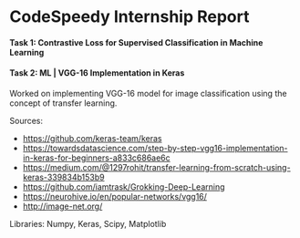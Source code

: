 # CodeSpeedy Internship Report

#### Task 1: Contrastive Loss for Supervised Classification in Machine Learning

#### Task 2: ML | VGG-16 Implementation in Keras

Worked on implementing VGG-16 model for image classification using the concept of transfer learning.

Sources:

* https://github.com/keras-team/keras
* https://towardsdatascience.com/step-by-step-vgg16-implementation-in-keras-for-beginners-a833c686ae6c
* https://medium.com/@1297rohit/transfer-learning-from-scratch-using-keras-339834b153b9
* https://github.com/iamtrask/Grokking-Deep-Learning
* https://neurohive.io/en/popular-networks/vgg16/
* http://image-net.org/

Libraries: Numpy, Keras, Scipy, Matplotlib
